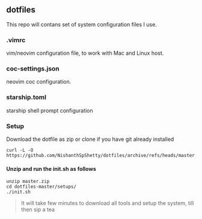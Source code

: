## dotfiles
 
 This repo will contans set of system configuration files I use.

### .vimrc 
  
  vim/neovim configuration file, to work with Mac and Linux host.
 
### coc-settings.json
  
  neovim coc configuration.
 
### starship.toml
 
  starship shell prompt configuration


### Setup

Download the dotfile as zip or clone if you have git already installed


```
curl -L -O https://github.com/NishanthSpShetty/dotfiles/archive/refs/heads/master.zip
```
#### Unzip and run the init.sh as follows

```
unzip master.zip
cd dotfiles-master/setups/
./init.sh
```

> It will take few minutes to download all tools and setup the system, till then sip a tea
